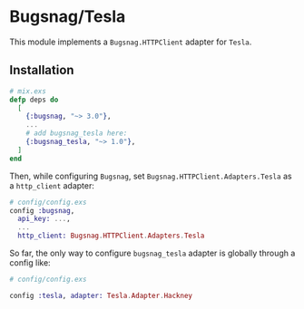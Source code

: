# Bugsnag/Tesla

This module implements a `Bugsnag.HTTPClient` adapter for `Tesla`.

## Installation

```elixir
# mix.exs
defp deps do
  [
    {:bugsnag, "~> 3.0"},
    ...
    # add bugsnag_tesla here:
    {:bugsnag_tesla, "~> 1.0"},
  ]
end
```

Then, while configuring `Bugsnag`, set `Bugsnag.HTTPClient.Adapters.Tesla` as a `http_client` adapter:

```elixir
# config/config.exs
config :bugsnag,
  api_key: ...,
  ...
  http_client: Bugsnag.HTTPClient.Adapters.Tesla
```

So far, the only way to configure `bugsnag_tesla` adapter is globally through a config like:

```elixir
# config/config.exs

config :tesla, adapter: Tesla.Adapter.Hackney
```
